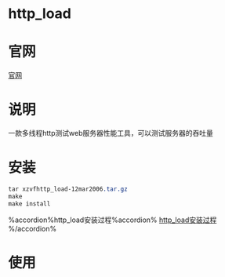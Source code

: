 # http_load
# 官网
[官网](http://www.acme.com/software/http_load/)

# 说明
一款多线程http测试web服务器性能工具，可以测试服务器的吞吐量

# 安装
```css
tar xzvfhttp_load-12mar2006.tar.gz
make
make install
```

%accordion%http_load安装过程%accordion%
[http_load安装过程](img/http_load安装过程.png)
%/accordion%


# 使用

